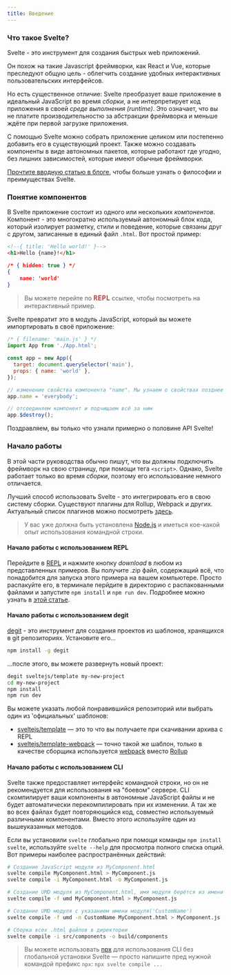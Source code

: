 ```yaml
---
title: Введение
---
```


### Что такое Svelte?

Svelte - это инструмент для создания быстрых web приложений.

Он похож на такие Javascript фреймворки, как React и Vue, которые преследуют общую цель - облегчить создание удобных интерактивных пользовательских интерфейсов.

Но есть существенное отличие: Svelte преобразует ваше приложение в идеальный JavaScript во время *сборки*, а не интерпретирует код приложения в своей *среде выполнения (runtime)*. Это означает, что вы не платите производительностю за абстракции фреймворка и меньше ждёте при первой загрузке приложения.

С помощью Svelte можно собрать приложение целиком или постепенно добавить его в существующий проект. Также можно создавать компоненты в виде автономных пакетов, которые работают где угодно, без лишних зависимостей, которые имеют обычные фреймворки.

[Прочтите вводную статью в блоге](/blog/frameworks-without-the-framework), чтобы больше узнать о философии и преимуществах Svelte.


### Понятие компонентов

В Svelte приложение состоит из одного или нескольких *компонентов*. Компонент - это многократно используемый автономный блок кода, который изолирует разметку, стили и поведение, которые связаны друг с другом, записанные в единый файл `.html`. Вот простой пример:

```html
<!--{ title: 'Hello world!' }-->
<h1>Hello {name}!</h1>
```

```json
/* { hidden: true } */
{
	name: 'world'
}
```

> Вы можете перейте по <strong style="font-weight: 700; font-size: 16px; font-family: Inconsolata, monospace; color: rgba(170,30,30, 0.8)">REPL</strong> ссылке, чтобы посмотреть на интерактивный пример.

Svelte превратит это в модуль JavaScript, который вы можете импортировать в своё приложение:

```js
/* { filename: 'main.js' } */
import App from './App.html';

const app = new App({
  target: document.querySelector('main'),
  props: { name: 'world' },
});

// изменение свойства компонента "name". Мы узнаем о свойствах позднее
app.name = 'everybody';

// отсоединяем компонент и подчищаем всё за ним
app.$destroy();
```

Поздравляем, вы только что узнали примерно о половине API Svelte!


### Начало работы

В этой части руководства обычно пишут, что вы должны подключить фреймворк на свою страницу, при помощи тега `<script>`. Однако, Svelte работает только во время *сборки*, поэтому его использование немного отличается.

Лучший способ использовать Svelte - это интегрировать его в свою систему сборки. Существуют плагины для Rollup, Webpack и других. Актуальный список плагинов можно посмотреть [здесь](https://github.com/sveltejs/svelte/#svelte).

> У вас уже должна быть установлена [Node.js](https://nodejs.org/en/) и иметься кое-какой опыт использования командной строки.

#### Начало работы с использованием REPL

Перейдите в [REPL](/repl) и нажмите кнопку *download* в любом из представленных примеров. Вы получите .zip файл, содержащий всё, что понадобится для запуска этого примера на вашем компьютере. Просто распакуйте его, в терминале перйдите в директорию с распакованными файлами и запустите `npm install` и `npm run dev`. Подробнее можно узнать в [этой статье](/blog/the-easiest-way-to-get-started).

#### Начало работы с использованием degit

[degit](https://github.com/Rich-Harris/degit) - это инструмент для создания проектов из шаблонов, хранящихся в git репозиториях. Установите его...

```bash
npm install -g degit
```

...после этого, вы можете развернуть новый проект:

```bash
degit sveltejs/template my-new-project
cd my-new-project
npm install
npm run dev
```

Вы можете указать любой понравившийся репозиторий или выбрать один из 'официальных' шаблонов:

* [sveltejs/template](https://github.com/sveltejs/template) — это то что  вы получаете при скачивании архива с REPL
* [sveltejs/template-webpack](https://github.com/sveltejs/template-webpack) — точно такой же шаблон, только в качестве сборщика используется [webpack](https://webpack.js.org/) вместо [Rollup](https://rollupjs.org/guide/en)


#### Начало работы с использованием CLI

Svelte также предоставляет интерфейс командной строки, но он не рекомендуется для использования на "боевом" сервере. CLI скомпилирует ваши компоненты в автономные JavaScript файлы и не будет автоматически перекомпилировать при их изменении. А так же во всех файлах будет повторяющийся код, совместно используемый различными компонентами. Вместо этого используйте один из вышеуказанных методов.

Если вы установили `svelte` глобально при помощи команды `npm install svelte`, используйте `svelte --help` для просмотра полного списка опций. Вот примеры наиболее распространённых действий:

```bash
# Создание JavaScript модуля из MyComponent.html
svelte compile MyComponent.html > MyComponent.js
svelte compile -i MyComponent.html -o MyComponent.js

# Создание UMD модуля из MyComponent.html, имя модуля берётся из имени файла('MyComponent')
svelte compile -f umd MyComponent.html > MyComponent.js

# Создание UMD модуля с указанием имени модуля('CustomName')
svelte compile -f umd -n CustomName MyComponent.html > MyComponent.js

# Сборка всех .html файлов в директории
svelte compile -i src/components -o build/components
```

> Вы можете использовать [npx](https://medium.com/@maybekatz/introducing-npx-an-npm-package-runner-55f7d4bd282b) для использования CLI без глобальной установки Svelte — просто напишите пред нужной командой префикс `npx`: `npx svelte compile ...`
